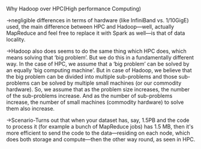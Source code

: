 Why Hadoop over HPC(High performance Computing)

->negligible differences in terms of hardware (like InfiniBand vs. 1/10GigE) used, the main difference between HPC and Hadoop—well, actually MapReduce and feel free to replace it with Spark as well—is that of data locality.

->Hadoop also does seems to do the same thing which HPC does, which means solving that ‘big problem’. But we do this in a fundamentally different way. In the case of HPC, we assume that a ‘big problem’ can be solved by an equally ‘big computing machine’. But in case of Hadoop, we believe that the big problem can be divided into multiple sub-problems and those sub-problems can be solved by multiple small machines (or our commodity hardware). So, we assume that as the problem size increases, the number of the sub-problems increase. And as the number of sub-problems increase, the number of small machines (commodity hardware) to solve them also increase.

->Scenario-Turns out that when your dataset has, say, 1.5PB and the code to process it (for example a bunch of MapReduce jobs) has 1.5 MB, then it's more efficient to send the code to the data—residing on each node, which does both storage and compute—then the other way round, as seen in HPC.
